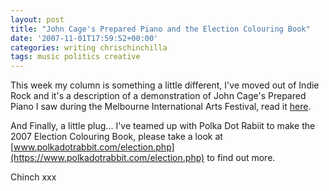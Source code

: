 ```yaml
---
layout: post
title: "John Cage's Prepared Piano and the Election Colouring Book"
date: '2007-11-01T17:59:52+00:00'
categories: writing chrischinchilla
tags: music politics creative
---
```


This week my column is something a little different, I've moved out of Indie Rock and it's a description of a demonstration of John Cage's Prepared Piano I saw during the Melbourne International Arts Festival, read it [here](https://www.indieoma.com/public_journal.php?d=6883966fd8f918a4aa29be29d2c386fb).

And Finally, a little plug... I've teamed up with Polka Dot Rabiit to make the 2007 Election Colouring Book, please take a look at [www.polkadotrabbit.com/election.php](https://www.polkadotrabbit.com/election.php) to find out more.

Chinch xxx
